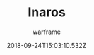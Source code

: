 ---
title: Inaros
seoTitle: Warframe Inaros. Inaros Abilities. Warfame Inaros Builds
description: Inaros commands the power of the desert. His abilities allow him to disrupt and drain enemies of their life force. He is also an extremely durable warframe with no shields but with a very large health pool.
date: 2018-09-24T15:03:10.532Z
author: warframe
layout: warframes
permalink: /warframes/inaros/
image: /images/frames/inaros.jpg
video_url: T9K69L30Pnc
---